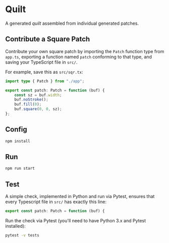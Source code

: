 # Quilt

A generated _quilt_ assembled from individual generated patches.

## Contribute a Square Patch

Contribute your own square patch by importing the `Patch` function type from `app.ts`, exporting a function named `patch` conforming to that type, and saving your TypeScript file in `src/`.

For example, save this as `src/sqr.tx`:

```ts
import type { Patch } from "./app";

export const patch: Patch = function (buf) {
    const sz = buf.width;
    buf.noStroke();
    buf.fill(0);
    buf.square(0, 0, sz);
};
```

## Config

```sh
npm install
```

## Run

```sh
npm run start
```

## Test

A simple check, implemented in Python and run via Pytest, ensures that every Typescript file in `src/` has exactly this line:

```ts
export const patch: Patch = function (buf) {
```

Run the check via Pytest (you'll need to have Python 3.x and Pytest installed):

```sh
pytest -v tests
```
